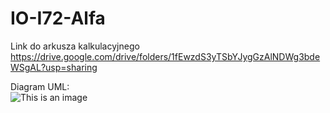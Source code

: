 # IO-I72-Alfa

Link do arkusza kalkulacyjnego
https://drive.google.com/drive/folders/1fEwzdS3yTSbYJygGzAlNDWg3bdeWSgAL?usp=sharing  

Diagram UML:  
![This is an image](/assets/images/diagram_UML.PNG)
